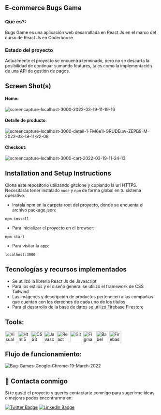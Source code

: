 ## E-commerce Bugs Game

### Qué es?:

Bugs Game es una aplicación web desarrollada en React Js en el marco del curso de React Js en Coderhouse.

### Estado del proyecto

Actualmente el proyecto se encuentra terminado, pero no se descarta la posibilidad de continuar sumando features, tales como la implementación de una API de gestión de pagos.

## Screen Shot(s)

#### Home:

<img src="https://i.ibb.co/94w5C7Q/screencapture-localhost-3000-2022-03-19-11-19-16.png" alt="screencapture-localhost-3000-2022-03-19-11-19-16" border="0">

#### Detalle de producto:

<img src="https://i.ibb.co/HqVdpLC/screencapture-localhost-3000-detail-1-FM6e1l-GRUDEuw-ZEPB9-M-2022-03-19-11-22-08.png" alt="screencapture-localhost-3000-detail-1-FM6e1l-GRUDEuw-ZEPB9-M-2022-03-19-11-22-08" border="0">

#### Checkout:

<img src="https://i.ibb.co/DWrjzMm/screencapture-localhost-3000-cart-2022-03-19-11-24-13.png" alt="screencapture-localhost-3000-cart-2022-03-19-11-24-13" border="0">

## Installation and Setup Instructions

Clona este repositorio utilizando gitclone y copiando la url HTTPS. Necesitarás tener instalado `node` y `npm` de forma global en tu sistema operativo.

- Instala npm en la carpeta root del proyecto, donde se encuenta el archivo package.json:

`npm install`

- Para inicializar el proyecto en el browser:

`npm start`

- Para visitar la app:

`localhost:3000`

## Tecnologías y recursos implementados

- Se utilizó la libreria React Js de Javascript
- Para los estilos y el diseño general se utilizó el framework de CSS Tailwind
- Las imágenes y descripción de productos pertenecen a las compañias que cuentan con los derechos de cada uno de los títulos
- Para el desarrollo de la base de datos se utilizó Firebase Firestore

## Tools:

<img align="left" alt="Visual Studio Code" width="40px" src="https://img.icons8.com/color/48/000000/visual-studio-code-2019.png"/>
<img align="left" alt="Html5" width="40px" src="https://img.icons8.com/color/48/000000/html-5--v1.png"/>
<img align="left" alt="CSS3" width="40px" src="https://img.icons8.com/color/48/000000/css3.png"/>
<img align="left" alt="Javascript" width="40px" src="https://icongr.am/devicon/javascript-original.svg?size=39&color=b30000"/>
<img align="left" alt="React Js" width="40px" src="https://icongr.am/devicon/react-original-wordmark.svg?size=40&color=currentColor"/>
<img align="left" alt="Git" width="40px" src="https://icongr.am/devicon/git-original.svg?size=39&color=b30000">
<img align="left" alt="Figma" width="40px" src="https://img.icons8.com/color/48/000000/figma--v1.png"/>
<img align="left" alt="Babel" width="40px" src="https://icongr.am/devicon/babel-original.svg?size=60&color=currentColor"/>
<img align="left" alt="Firebase" width="40px" src="https://icongr.am/simple/firebase.svg?size=61&color=currentColor&color=b30000
"/>

<br>
<br>

## Flujo de funcionamiento:

<!-- <img src="https://media.giphy.com/media/3GL67cHt39HXT6gbBv/giphy.gif"/> -->

<img src="https://i.ibb.co/s2T4bTv/Bug-Games-Google-Chrome-19-March-2022.gif" alt="Bug-Games-Google-Chrome-19-March-2022" border="0">

## 💬 Contacta conmigo

Si te gustó el proyecto y querés contactarte conmigo para sugerirme ideas o mejoras podes encontrarme en:

[![Twitter Badge](https://img.shields.io/badge/-Twitter-1DA1F2?style=plastic&logo=Twitter&logoColor=white&link=https://twitter.com/meryboth)](https://twitter.com/meryboth)
[![Linkedin Badge](https://img.shields.io/badge/-Linkedin-0077B5?style=plastic&logo=Linkedin&logoColor=white&link=https://www.linkedin.com/in/marilyn-botheatoz/)](https://www.linkedin.com/in/marilyn-botheatoz/)

<br>
